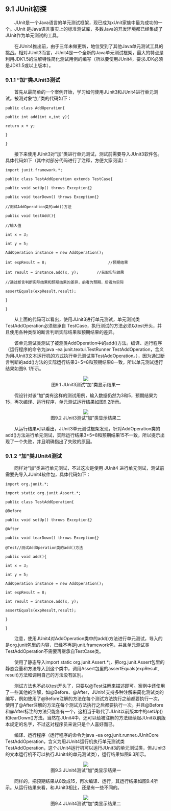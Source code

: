 ## 9.1  JUnit初探
 

&emsp;&emsp;JUnit是一个Java语言的单元测试框架，现已成为xUnit家族中最为成功的一个。JUnit 是Java语言事实上的标准测试库，多数Java的开发环境都已经集成了JUnit作为单元测试的工具。

&emsp;&emsp;在JUnit4推出前，由于三年未做更新，地位受到了其他Java单元测试工具的挑战。相对JUnit3而言，JUnit4是一个全新的Java单元测试框架，最大的特点是利用JDK1.5的注解特性简化测试用例的编写（所以要使用JUnit4，要求JDK必须是JDK1.5或以上版本）。

### 9.1.1 “加”类JUnit3测试  

&emsp;&emsp;首先从最简单的一个案例开始，学习如何使用JUnit3和JUnit4进行单元测试。被测对象“加”类的代码如下：


```
public class AddOperation{

public int add(int x,int y){

return x + y;

}

}
```


&emsp;&emsp;接下来使用JUnit3对“加”类进行单元测试，测试前需要导入JUnit3软件包。具体代码如下（其中对部分代码进行了注释，方便大家阅读）：


```
import junit.framework.*;

public class TestAddOperation extends TestCase{

public void setUp() throws Exception{}

public void tearDown() throws Exception{}

//测试AddOperation类的add()方法

public void testAdd(){

//输入值

int x = 3;

int y = 5;

AddOperation instance = new AddOperation();

int expResult = 8;                           //预期结果

int result = instance.add(x, y);        //获取实际结果

//通过断言判断实际结果和预期结果的差异，前者为预期，后者为实际

assertEquals(expResult,result);

}

}

```

&emsp;&emsp;从上面的代码可以看出，使用JUnit3进行单元测试，单元测试类TestAddOperation必须继承自 TestCase，执行测试的方法必须以test开头，并且使用各种类型的断言判断实际结果和预期结果的差异。

&emsp;&emsp;该单元测试类测试了被测类AddOperation中的add()方法。编译、运行程序（运行程序的命令为java -ea junit.textui.TestRunner TestAddOperation，含义为用JUnit3文本运行机的方式执行单元测试类TestAddOperation。），因为通过断言判断的add()方法的实际运行结果3+5=8和预期结果8一致，所以单元测试运行结果如图9. 1所示。




<center><img src="https://labfile.oss.aliyuncs.com/library/textbook-java2/img/d9z/tu9.1.png" /></center>  
<center>图9.1  JUnit3测试“加”类显示结果一</center>  


&emsp;&emsp;假设针对该“加”类有这样的测试用例，输入数据仍然为3和5，预期结果为15，再次编译、运行程序，单元测试运行结果如图9.2所示。



<center><img src="https://labfile.oss.aliyuncs.com/library/textbook-java2/img/d9z/tu9.2.png" /></center>  
<center>图9.2  JUnit3测试“加”类显示结果二</center>  

&emsp;&emsp;从运行结果可以看出，JUnit3单元测试框架发现，针对AddOperation类的add()方法进行单元测试，实际运行结果3+5=8和预期结果15不一致，所以提示出现了一个失败，并且明确指出了失败的原因。




### 9.1.2 “加”类JUnit4测试  

&emsp;&emsp;同样对“加”类进行单元测试，不过这次是使用 JUnit4 进行单元测试，测试前需要先导入JUnit4软件包，具体代码如下：


```
import org.junit.*;

import static org.junit.Assert.*;

public class TestAddOperation{

@Before

public void setUp() throws Exception{}

@After

public void tearDown() throws Exception{}

@Test//测试AddOperation类的add()方法

public void add(){

int x = 3;

int y = 5;

AddOperation instance = new AddOperation();

int expResult = 8;

int result = instance.add(x, y);

assertEquals(expResult,result);

}

}
```


&emsp;&emsp;注意，使用JUnit4对AddOperation类中的add()方法进行单元测试，导入的是org.junit包里的内容，已经不再是junit.framework包，并且单元测试类TestAddOperation不需要再继承自TestCase类。

&emsp;&emsp;使用了静态导入import static org.junit.Assert.*;，把org.junit.Assert包里的静态变量和方法导入到这个类中，调用Assert包里的assertEquals(expResult, result)方法和调用自己的方法没有区别。

&emsp;&emsp;测试方法也不必以test开头了，只要以@Test注解来描述即可。案例中还使用了一些其他的注解，如@Before、@After，JUnit4支持多种注解来简化测试类的编写，例如使用了@Before注解的方法在每个测试方法执行之前都要执行一次，使用了@After注解的方法在每个测试方法执行之后都要执行一次。并且@Before和@After标注的方法只能各有一个，这相当于取代了JUnit以前版本中的setUp()和tearDown()方法。当然在JUnit4中，还可以给被注解的方法继续起JUnit以前版本规定的名字，不过这对程序员来说只是个人喜好而已。

&emsp;&emsp;编译、运行程序（运行程序的命令为java -ea org.junit.runner.JUnitCore TestAddOperation，含义为用JUnit4运行机执行单元测试类TestAddOperation，这个JUnit4运行机可以运行JUnit3的单元测试类，但JUnit3的文本运行机不可以执行JUnit4的单元测试类），运行结果如图9.3所示。




<center><img src="https://labfile.oss.aliyuncs.com/library/textbook-java2/img/d9z/tu9.3.png" /></center>  
<center>图9.3  JUnit4测试“加”类显示结果一</center>  

&emsp;&emsp;同样的，把预期结果从8改成15，再次编译、运行，其运行结果如图9.4所示。从运行结果来看，和JUnit3相比，还是有一些不同的。




<center><img src="https://labfile.oss.aliyuncs.com/library/textbook-java2/img/d9z/tu9.4.png" /></center>  
<center>图9.4  JUnit4测试“加”类显示结果二</center>  



